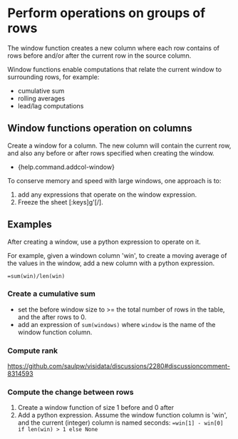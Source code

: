 # Perform operations on groups of rows

The window function creates a new column where each row contains of rows before and/or after the current row in the source column.

Window functions enable computations that relate the current window to surrounding rows, for example:
- cumulative sum
- rolling averages
- lead/lag computations

## Window functions operation on columns

Create a window for a column. The new column will contain the current row, and also any before or after rows specified when creating the window.

- {help.command.addcol-window}

To conserve memory and speed with large windows, one approach is to:
1. add any expressions that operate on the window expression.
2. Freeze the sheet [:keys]g'[/].

## Examples

After creating a window, use a python expression to operate on it.

For example, given a windown column 'win', to create a moving average of the
values in the window, add a new column with a python expression.

```
=sum(win)/len(win)
```

### Create a cumulative sum 

- set the before window size to >= the total number of rows in the table, and the after rows to 0.
- add an expression of `sum(windows)` where `window` is the name of the window function column.

### Compute rank 

https://github.com/saulpw/visidata/discussions/2280#discussioncomment-8314593

### Compute the change between rows

1. Create a window function of size 1 before and 0 after
2. Add a python expression. Assume the window function column is 'win', and the current (integer) column is named seconds:
    `=win[1] - win[0] if len(win) > 1 else None`


